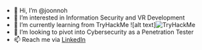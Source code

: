 - 👋 Hi, I’m @joonnoh
- 👀 I’m interested in Information Security and VR Development
- 🌱 I’m currently learning from TryHackMe
![alt text]<img src="https://tryhackme-badges.s3.amazonaws.com/Injoonuity.png" alt="TryHackMe">
- 💞️ I’m looking to pivot into Cybersecurity as a Penetration Tester
- 📫 Reach me via [LinkedIn](https://www.linkedin.com/in/joonnoh/)

<!---
joonnoh/joonnoh is a ✨ special ✨ repository because its `README.md` (this file) appears on your GitHub profile.
You can click the Preview link to take a look at your changes.
--->
